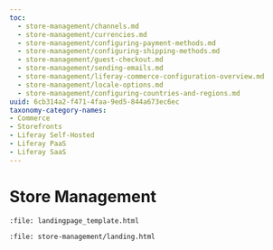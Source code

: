 ```yaml
---
toc:
  - store-management/channels.md
  - store-management/currencies.md
  - store-management/configuring-payment-methods.md
  - store-management/configuring-shipping-methods.md
  - store-management/guest-checkout.md
  - store-management/sending-emails.md
  - store-management/liferay-commerce-configuration-overview.md
  - store-management/locale-options.md
  - store-management/configuring-countries-and-regions.md
uuid: 6cb314a2-f471-4faa-9ed5-844a673ec6ec
taxonomy-category-names:
- Commerce
- Storefronts
- Liferay Self-Hosted
- Liferay PaaS
- Liferay SaaS
---
```


# Store Management

```{raw} html
:file: landingpage_template.html
```

```{raw} html
:file: store-management/landing.html
```
